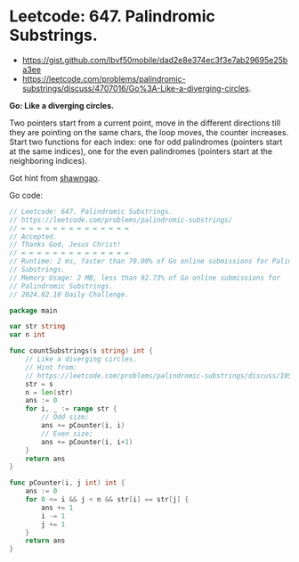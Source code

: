 #  Leetcode: 647. Palindromic Substrings.

- https://gist.github.com/lbvf50mobile/dad2e8e374ec3f3e7ab29695e25ba3ee
- https://leetcode.com/problems/palindromic-substrings/discuss/4707016/Go%3A-Like-a-diverging-circles.

**Go: Like a diverging circles.**

Two pointers start from a current point, move in the different directions till
they are pointing on the same chars, the loop moves, the counter increases.
Start two functions for each index: one for odd palindromes (pointers start at
the same indices), one for the even palindromes (pointers start at the
neighboring indices).

Got hint from [shawngao](https://leetcode.com/problems/palindromic-substrings/discuss/105689/Java-solution-8-lines-extendPalindrome).

Go code:
```Go
// Leetcode: 647. Palindromic Substrings.
// https://leetcode.com/problems/palindromic-substrings/
// = = = = = = = = = = = = = =
// Accepted.
// Thanks God, Jesus Christ!
// = = = = = = = = = = = = = =
// Runtime: 2 ms, faster than 70.00% of Go online submissions for Palindromic
// Substrings.
// Memory Usage: 2 MB, less than 92.73% of Go online submissions for
// Palindromic Substrings.
// 2024.02.10 Daily Challenge.

package main

var str string
var n int

func countSubstrings(s string) int {
	// Like a diverging circles.
	// Hint from:
	// https://leetcode.com/problems/palindromic-substrings/discuss/105689/Java-solution-8-lines-extendPalindrome
	str = s
	n = len(str)
	ans := 0
	for i, _ := range str {
		// Odd size;
		ans += pCounter(i, i)
		// Even size;
		ans += pCounter(i, i+1)
	}
	return ans
}

func pCounter(i, j int) int {
	ans := 0
	for 0 <= i && j < n && str[i] == str[j] {
		ans += 1
		i -= 1
		j += 1
	}
	return ans
}
```
